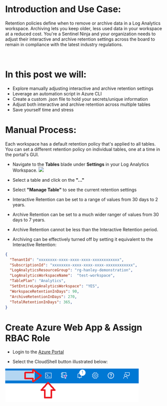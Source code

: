 # Introduction and Use Case:
Retention policies define when to remove or archive data in a Log Analytics workspace. Archiving lets you keep older, less used data in your workspace at a reduced cost. You're a Sentinel Ninja and your organization needs to adjust their interactive and archive retention settings across the board to remain in compliance with the latest industry regulations. 

<br/>

# In this post we will:
- Explore manually adjusting interactive and archive retention settings
- Leverage an automation script in Azure CLI
- Create a custom .json file to hold your secrets/unique information
- Adjust both interactive and archive retention across multiple tables 
- Save yourself time and stress 


# Manual Process:
Each workspace has a default retention policy that's applied to all tables. You can set a different retention policy on individual tables, one at a time in the portal's GUI.
- Navigate to the **Tables** blade under **Settings** in your Log Analytics Workspace.
![](Blade.png)

- Select a table and click on the **"..."**
- Select **"Manage Table"** to see the current retention settings

- Interactive Retention can be set to a range of values from 30 days to 2 years.
- Archive Retention can be set to a much wider ranger of values from 30 days to 7 years.
- Archive Retention cannot be less than the Interactive Retention period.
- Archiving can be effectively turned off by setting it equivalent to the Interactive Retention:


```json
{
  "TenantId": "xxxxxxxx-xxxx-xxxx-xxxx-xxxxxxxxxxxx",
  "SubscriptionId": "xxxxxxxx-xxxx-xxxx-xxxx-xxxxxxxxxxxx",
  "LogAnalyticsResourceGroup": "rg-hanley-demonstration",
  "LogAnalyticsWorkspaceName":  "test-workspace",
  "TablePlan": "Analytics",
  "SetEntireLogAnalyticsWorkspace": "YES",  
  "WorkspaceRetentionInDays": 90,
  "ArchiveRetentionInDays": 270,
  "TotalRetentionInDays": 365,
}
```

# Create Azure Web App & Assign RBAC Role

- Login to the [Azure Portal](www.portal.azure.com)

- Select the CloudShell button illustrated below: <br/>

![](/assets/img/IoT%20Azure%20Cost%20Monitor/CLI.png)
